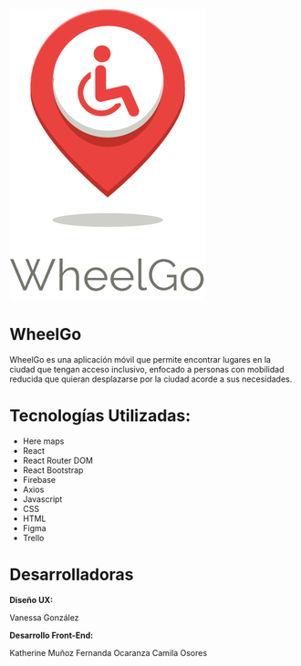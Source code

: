 ![logo](src/img/logo.png)

# WheelGo

WheelGo es una aplicación móvil que permite encontrar lugares en la ciudad que tengan acceso inclusivo, enfocado a personas con mobilidad reducida que quieran desplazarse por la ciudad acorde a sus necesidades.

# Tecnologías Utilizadas:

- Here maps
- React
- React Router DOM
- React Bootstrap
- Firebase
- Axios
- Javascript
- CSS
- HTML
- Figma
- Trello

# Desarrolladoras

**Diseño UX:** 

Vanessa González

**Desarrollo Front-End:**

Katherine Muñoz
Fernanda Ocaranza
Camila Osores



